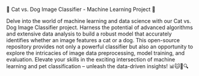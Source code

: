 🐾 Cat vs. Dog Image Classifier - Machine Learning Project 🐾

Delve into the world of machine learning and data science with our Cat vs. Dog Image Classifier project. Harness the potential of advanced algorithms and extensive data analysis to build a robust model that accurately identifies whether an image features a cat or a dog. This open-source repository provides not only a powerful classifier but also an opportunity to explore the intricacies of image data preprocessing, model training, and evaluation. Elevate your skills in the exciting intersection of machine learning and pet classification – unleash the data-driven insights! 📊🐱🐶🔍
